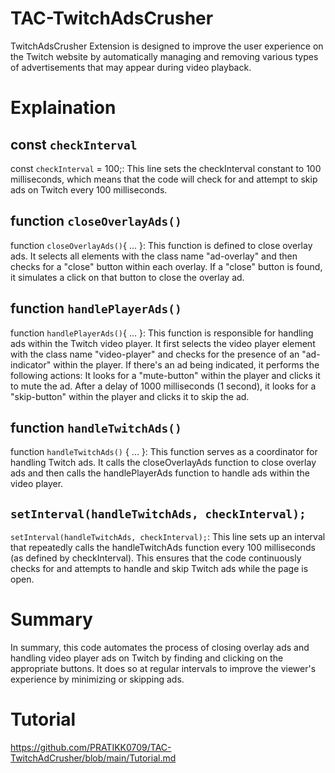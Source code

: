 # TAC-TwitchAdsCrusher
TwitchAdsCrusher Extension is designed to improve the user experience on the Twitch website by automatically managing and removing various types of advertisements that may appear during video playback.

# Explaination
## const `checkInterval` 

const `checkInterval` = 100;: This line sets the checkInterval constant to 100 milliseconds, which means that the code will check for and attempt to skip ads on Twitch every 100 milliseconds. 

## function `closeOverlayAds()`

function `closeOverlayAds()`{ ... }: This function is defined to close overlay ads. It selects all elements with the class name "ad-overlay" and then checks for a "close" button within each overlay. If a "close" button is found, it simulates a click on that button to close the overlay ad.

## function `handlePlayerAds()` 
function `handlePlayerAds()`{ ... }: This function is responsible for handling ads within the Twitch video player. It first selects the video player element with the class name "video-player" and checks for the presence of an "ad-indicator" within the player. If there's an ad being indicated, it performs the following actions:
It looks for a "mute-button" within the player and clicks it to mute the ad.
After a delay of 1000 milliseconds (1 second), it looks for a "skip-button" within the player and clicks it to skip the ad.

## function `handleTwitchAds()`
function `handleTwitchAds()` { ... }: This function serves as a coordinator for handling Twitch ads. It calls the closeOverlayAds function to close overlay ads and then calls the handlePlayerAds function to handle ads within the video player.

## `setInterval(handleTwitchAds, checkInterval);`

`setInterval(handleTwitchAds, checkInterval);`: This line sets up an interval that repeatedly calls the handleTwitchAds function every 100 milliseconds (as defined by checkInterval). This ensures that the code continuously checks for and attempts to handle and skip Twitch ads while the page is open.

# Summary
In summary, this code automates the process of closing overlay ads and handling video player ads on Twitch by finding and clicking on the appropriate buttons. It does so at regular intervals to improve the viewer's experience by minimizing or skipping ads. 

# Tutorial
https://github.com/PRATIKK0709/TAC-TwitchAdCrusher/blob/main/Tutorial.md
